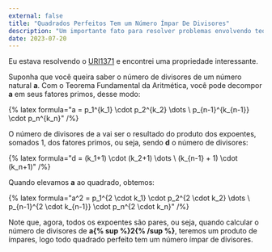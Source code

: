 ```yaml
---
external: false
title: "Quadrados Perfeitos Tem um Número Ímpar De Divisores"
description: "Um importante fato para resolver problemas envolvendo teoria dos números."
date: 2023-07-20
---
```


Eu estava resolvendo o [URI1371](https://www.urionlinejudge.com.br/judge/en/problems/view/1371) e encontrei uma propriedade interessante.

Suponha que você queira saber o número de divisores de um número natural **a**. Com o Teorema Fundamental da Aritmética, você pode decompor **a** em seus fatores primos, desse modo:

{% latex formula="a = p_1^{k_1} \\cdot p_2^{k_2} \\dots \\ p_{n-1}^{k_{n-1}} \\cdot p_n^{k_n}" /%}

O número de divisores de a vai ser o resultado do produto dos expoentes, somados 1, dos fatores primos, ou seja, sendo **d** o número de divisores:

{% latex formula="d = (k_1+1) \\cdot (k_2+1) \\dots \\ (k_{n-1} + 1) \\cdot (k_n+1)" /%}

Quando elevamos **a** ao quadrado, obtemos:

{% latex formula="a^2 = p_1^{2 \\cdot k_1} \\cdot p_2^{2 \\cdot k_2} \\dots \\ p_{n-1}^{2 \\cdot k_{n-1}} \\cdot p_n^{2 \\cdot k_n}" /%}

Note que, agora, todos os expoentes são pares, ou seja, quando calcular o número de divisores de **a{% sup %}2{% /sup %}**, teremos um produto de ímpares, logo todo quadrado perfeito tem um número ímpar de divisores.